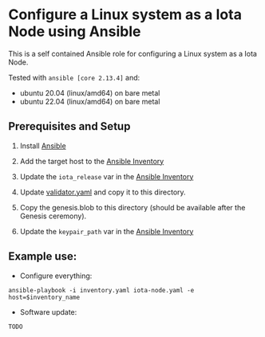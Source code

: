 # Configure a Linux system as a Iota Node using Ansible

This is a self contained Ansible role for configuring a Linux system as a Iota Node.

Tested with `ansible [core 2.13.4]` and:

-   ubuntu 20.04 (linux/amd64) on bare metal
-   ubuntu 22.04 (linux/amd64) on bare metal

## Prerequisites and Setup

1. Install [Ansible](https://docs.ansible.com/ansible/latest/installation_guide/intro_installation.html)

2. Add the target host to the [Ansible Inventory](./inventory.yaml)

3. Update the `iota_release` var in the [Ansible Inventory](./inventory.yaml)

4. Update [validator.yaml](../config/validator.yaml) and copy it to this directory.

5. Copy the genesis.blob to this directory (should be available after the Genesis ceremony).

6. Update the `keypair_path` var in the [Ansible Inventory](./inventory.yaml)

## Example use:

-   Configure everything:

`ansible-playbook -i inventory.yaml iota-node.yaml -e host=$inventory_name`

-   Software update:

`TODO`
